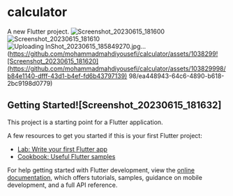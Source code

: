 # calculator

A new Flutter project.
![Screenshot_20230615_181600](https://github.com/mohammadmahdiyousefi/calculator/assets/103829998/431825df-462c-464a-bd98-e7521bab8706)
![Screenshot_20230615_181610](https://github.com/mohammadmahdiyousefi/calculator/assets/103829998/3c184748-49e7-442d-a6af-2ac20a566541)
![Uploading InShot_20230615_185849270.jpg…]()
(https://github.com/mohammadmahdiyousefi/calculator/assets/1038299![Screenshot_20230615_181620](https://github.com/mohammadmahdiyousefi/calculator/assets/103829998/b84e1140-dfff-43d1-b4ef-fd6b43797139)
98/ea448943-64c6-4890-b618-2bc9198d0779)
## Getting Started![Screenshot_20230615_181632]


This project is a starting point for a Flutter application.

A few resources to get you started if this is your first Flutter project:

- [Lab: Write your first Flutter app](https://docs.flutter.dev/get-started/codelab)
- [Cookbook: Useful Flutter samples](https://docs.flutter.dev/cookbook)

For help getting started with Flutter development, view the
[online documentation](https://docs.flutter.dev/), which offers tutorials,
samples, guidance on mobile development, and a full API reference.
